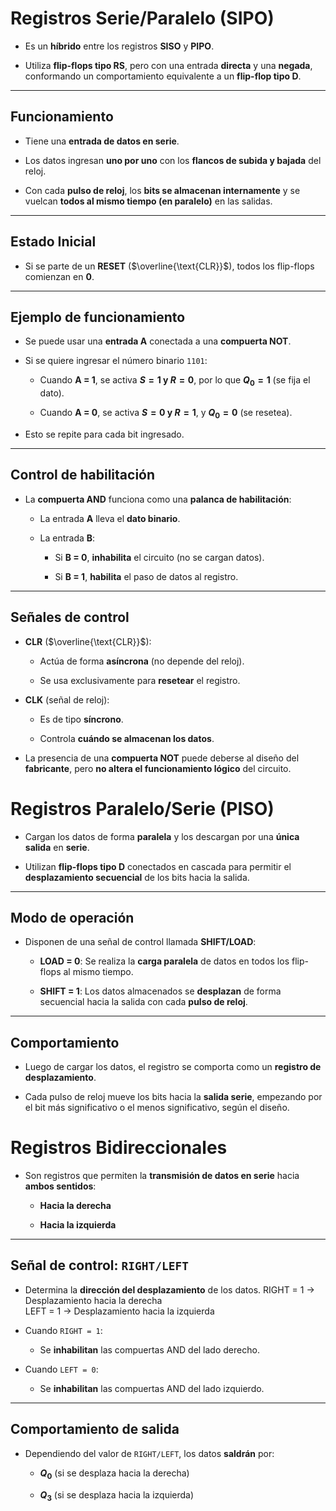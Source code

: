 # Registros Serie/Paralelo (SIPO)

- Es un **híbrido** entre los registros **SISO** y **PIPO**.
    
- Utiliza **flip-flops tipo RS**, pero con una entrada **directa** y una **negada**, conformando un comportamiento equivalente a un **flip-flop tipo D**.
    

---

## Funcionamiento

- Tiene una **entrada de datos en serie**.
    
- Los datos ingresan **uno por uno** con los **flancos de subida y bajada** del reloj.
    
- Con cada **pulso de reloj**, los **bits se almacenan internamente** y se vuelcan **todos al mismo tiempo (en paralelo)** en las salidas.
    

---

## Estado Inicial

- Si se parte de un **RESET** ($\overline{\text{CLR}}$), todos los flip-flops comienzan en **0**.
    

---

## Ejemplo de funcionamiento

- Se puede usar una **entrada A** conectada a una **compuerta NOT**.
    
- Si se quiere ingresar el número binario `1101`:
    
    - Cuando **A = 1**, se activa **$S = 1$ y $R = 0$**, por lo que **$Q_0 = 1$** (se fija el dato).
        
    - Cuando **A = 0**, se activa **$S = 0$ y $R = 1$**, y **$Q_0 = 0$** (se resetea).
        
- Esto se repite para cada bit ingresado.
    

---

## Control de habilitación

- La **compuerta AND** funciona como una **palanca de habilitación**:
    
    - La entrada **A** lleva el **dato binario**.
        
    - La entrada **B**:
        
        - Si **B = 0**, **inhabilita** el circuito (no se cargan datos).
            
        - Si **B = 1**, **habilita** el paso de datos al registro.
            

---

## Señales de control

- **CLR** ($\overline{\text{CLR}}$):
    
    - Actúa de forma **asíncrona** (no depende del reloj).
        
    - Se usa exclusivamente para **resetear** el registro.
        
- **CLK** (señal de reloj):
    
    - Es de tipo **síncrono**.
        
    - Controla **cuándo se almacenan los datos**.
        
- La presencia de una **compuerta NOT** puede deberse al diseño del **fabricante**, pero **no altera el funcionamiento lógico** del circuito.

# Registros Paralelo/Serie (PISO)

- Cargan los datos de forma **paralela** y los descargan por una **única salida** en **serie**.
    
- Utilizan **flip-flops tipo D** conectados en cascada para permitir el **desplazamiento secuencial** de los bits hacia la salida.
    

---

## Modo de operación

- Disponen de una señal de control llamada **SHIFT/LOAD**:
    
    - **LOAD = 0**: Se realiza la **carga paralela** de datos en todos los flip-flops al mismo tiempo.
        
    - **SHIFT = 1**: Los datos almacenados se **desplazan** de forma secuencial hacia la salida con cada **pulso de reloj**.
        

---

## Comportamiento

- Luego de cargar los datos, el registro se comporta como un **registro de desplazamiento**.
    
- Cada pulso de reloj mueve los bits hacia la **salida serie**, empezando por el bit más significativo o el menos significativo, según el diseño.

# Registros Bidireccionales

- Son registros que permiten la **transmisión de datos en serie** hacia **ambos sentidos**:
    
    - **Hacia la derecha**
        
    - **Hacia la izquierda**
        

---

## Señal de control: `RIGHT/LEFT`

- Determina la **dirección del desplazamiento** de los datos.
RIGHT = 1 → Desplazamiento hacia la derecha  
LEFT  = 1 → Desplazamiento hacia la izquierda

- Cuando `RIGHT = 1`:
    
    - Se **inhabilitan** las compuertas AND del lado derecho.
        
- Cuando `LEFT = 0`:
    
    - Se **inhabilitan** las compuertas AND del lado izquierdo.
        

---

## Comportamiento de salida

- Dependiendo del valor de `RIGHT/LEFT`, los datos **saldrán** por:
    
    - **$Q_0$** (si se desplaza hacia la derecha)
        
    - **$Q_3$** (si se desplaza hacia la izquierda)